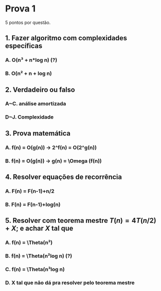 # Prova 1

5 pontos por questão.

## 1. Fazer algoritmo com complexidades específicas

### A. O(n³ + n*log n) (?)

### B. O(n² + n + log n)

## 2. Verdadeiro ou falso

### A~C. análise amortizada

### D~J. Complexidade

## 3. Prova matemática

### A. f(n) = O(g(n)) -> 2^f(n) = O(2^g(n))

### B. f(n) = O(g(n)) -> g(n) = \Omega (f(n))

## 4. Resolver equações de recorrência

### A. F(n) = F(n-1)+n/2

### B. F(n) = F(n-1)+log(n)

## 5. Resolver com teorema mestre $T(n) = 4T(n/2) + X$; e achar $X$ tal que

### A. f(n) = \Theta(n²)

### B. f(n) = \Theta(n²log n) (?)

### C. f(n) = \Theta(n³log n)

### D. X tal que não dá pra resolver pelo teorema mestre
